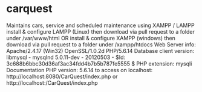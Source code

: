 # carquest
Maintains cars, service and scheduled maintenance using XAMPP / LAMPP
install & configure LAMPP (Linux) then download via pull request to a folder under /var/www/html OR
install & configure XAMPP (windows) then download via pull request to a folder under /xampp/htdocs
Web Server info:
Apache/2.4.17 (Win32) OpenSSL/1.0.2d PHP/5.6.14
Database client version: libmysql - mysqlnd 5.0.11-dev - 20120503 - $Id: 3c688b6bbc30d36af3ac34fdd4b7b5b787fe5555 $
PHP extension: mysqli Documentation
PHP version: 5.6.14
to access on localhost:
http://localhost:8080/CarQuest/index.php or http://localhost:/CarQuest/index.php

